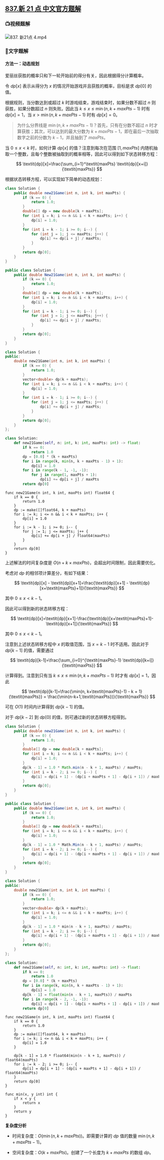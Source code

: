 ## [837.新 21 点 中文官方题解](https://leetcode.cn/problems/new-21-game/solutions/100000/xin-21dian-by-leetcode-solution)
### 📺视频题解  
![837. 新21点 4.mp4](8e029a47-ffea-47d0-a750-7c0c208ac6cb)

### 📖文字题解

#### 方法一：动态规划

爱丽丝获胜的概率只和下一轮开始前的得分有关，因此根据得分计算概率。

令 $\textit{dp}[x]$ 表示从得分为 $x$ 的情况开始游戏并且获胜的概率，目标是求 $\textit{dp}[0]$ 的值。

根据规则，当分数达到或超过 $k$ 时游戏结束，游戏结束时，如果分数不超过 $n$ 则获胜，如果分数超过 $n$ 则失败。因此当 $k \le x \le \min(n, k+\textit{maxPts}-1)$ 时有 $\textit{dp}[x]=1$，当 $x>\min(n, k+\textit{maxPts}-1)$ 时有 $\textit{dp}[x]=0$。

> 为什么分界线是 $\min(n, k+\textit{maxPts}-1)$？首先，只有在分数不超过 $n$ 时才算获胜；其次，可以达到的最大分数为 $k+\textit{maxPts}-1$，即在最后一次抽取数字之前的分数为 $k-1$，并且抽到了 $\textit{maxPts}$。

当 $0 \le x < k$ 时，如何计算 $\textit{dp}[x]$ 的值？注意到每次在范围 $[1, \textit{maxPts}]$ 内随机抽取一个整数，且每个整数被抽取到的概率相等，因此可以得到如下状态转移方程：

$$
\textit{dp}[x]=\frac{\sum_{i=1}^\textit{maxPts} \textit{dp}[x+i]}{\textit{maxPts}}
$$

根据状态转移方程，可以实现如下简单的动态规划：

```Java [sol1-Java]
class Solution {
    public double new21Game(int n, int k, int maxPts) {
        if (k == 0) {
            return 1.0;
        }
        double[] dp = new double[k + maxPts];
        for (int i = k; i <= n && i < k + maxPts; i++) {
            dp[i] = 1.0;
        }
        for (int i = k - 1; i >= 0; i--) {
            for (int j = 1; j <= maxPts; j++) {
                dp[i] += dp[i + j] / maxPts;
            }
        }
        return dp[0];
    }
}
```

```C# [sol1-C#]
public class Solution {
    public double New21Game(int n, int k, int maxPts) {
        if (k == 0) {
            return 1.0;
        }
        double[] dp = new double[k + maxPts];
        for (int i = k; i <= n && i < k + maxPts; i++) {
            dp[i] = 1.0;
        }
        for (int i = k - 1; i >= 0; i--) {
            for (int j = 1; j <= maxPts; j++) {
                dp[i] += dp[i + j] / maxPts;
            }
        }
        return dp[0];
    }
}
```

```C++ [sol1-C++]
class Solution {
public:
    double new21Game(int n, int k, int maxPts) {
        if (k == 0) {
            return 1.0;
        }
        vector<double> dp(k + maxPts);
        for (int i = k; i <= n && i < k + maxPts; i++) {
            dp[i] = 1.0;
        }
        for (int i = k - 1; i >= 0; i--) {
            for (int j = 1; j <= maxPts; j++) {
                dp[i] += dp[i + j] / maxPts;
            }
        }
        return dp[0];
    }
};
```

```Python [sol1-Python3]
class Solution:
    def new21Game(self, n: int, k: int, maxPts: int) -> float:
        if k == 0:
            return 1.0
        dp = [0.0] * (k + maxPts)
        for i in range(k, min(n, k + maxPts - 1) + 1):
            dp[i] = 1.0
        for i in range(k - 1, -1, -1):
            for j in range(1, maxPts + 1):
                dp[i] += dp[i + j] / maxPts
        return dp[0]
```

```golang [sol1-Golang]
func new21Game(n int, k int, maxPts int) float64 {
    if k == 0 {
        return 1.0
    }
    dp := make([]float64, k + maxPts)
    for i := k; i <= n && i < k + maxPts; i++ {
        dp[i] = 1.0
    }
    for i := k - 1; i >= 0; i-- {
        for j := 1; j <= maxPts; j++ {
            dp[i] += dp[i + j] / float64(maxPts)
        }
    }
    return dp[0]
}
```

上述解法的时间复杂度是 $O(n+k \times \textit{maxPts})$，会超出时间限制，因此需要优化。

考虑对 $\textit{dp}$ 的相邻项计算差分，有如下结果：

$$
\textit{dp}[x] - \textit{dp}[x+1]=\frac{\textit{dp}[x+1] - \textit{dp}[x+\textit{maxPts}+1]}{\textit{maxPts}}
$$

其中 $0 \le x<k-1$。

因此可以得到新的状态转移方程：

$$
\textit{dp}[x]=\textit{dp}[x+1]-\frac{\textit{dp}[x+\textit{maxPts}+1]-\textit{dp}[x+1]}{\textit{maxPts}}
$$

其中 $0 \le x<k-1$。

注意到上述状态转移方程中 $x$ 的取值范围，当 $x=k-1$ 时不适用。因此对于 $\textit{dp}[k-1]$ 的值，需要通过

$$
\textit{dp}[k-1]=\frac{\sum_{i=0}^{\textit{maxPts}-1} \textit{dp}[k+i]}{\textit{maxPts}}
$$

计算得到。注意到只有当 $k \le x \le \min(n, k+\textit{maxPts}-1)$ 时才有 $\textit{dp}[x]=1$，因此

$$
\textit{dp}[k-1]=\frac{\min(n, k+\textit{maxPts}-1) - k + 1}{\textit{maxPts}} = \frac{\min(n-k+1,\textit{maxPts})}{\textit{maxPts}}
$$

可在 $O(1)$ 时间内计算得到 $\textit{dp}[k-1]$ 的值。

对于 $\textit{dp}[k-2]$ 到 $\textit{dp}[0]$ 的值，则可通过新的状态转移方程得到。

```Java [sol2-Java]
class Solution {
    public double new21Game(int n, int k, int maxPts) {
        if (k == 0) {
            return 1.0;
        }
        double[] dp = new double[k + maxPts];
        for (int i = k; i <= n && i < k + maxPts; i++) {
            dp[i] = 1.0;
        }
        dp[k - 1] = 1.0 * Math.min(n - k + 1, maxPts) / maxPts;
        for (int i = k - 2; i >= 0; i--) {
            dp[i] = dp[i + 1] - (dp[i + maxPts + 1] - dp[i + 1]) / maxPts;
        }
        return dp[0];
    }
}
```

```C# [sol2-C#]
public class Solution {
    public double New21Game(int n, int k, int maxPts) {
        if (k == 0) {
            return 1.0;
        }
        double[] dp = new double[k + maxPts];
        for (int i = k; i <= n && i < k + maxPts; i++) {
            dp[i] = 1.0;
        }
        dp[k - 1] = 1.0 * Math.Min(n - k + 1, maxPts) / maxPts;
        for (int i = k - 2; i >= 0; i--) {
            dp[i] = dp[i + 1] - (dp[i + maxPts + 1] - dp[i + 1]) / maxPts;
        }
        return dp[0];
    }
}
```

```C++ [sol2-C++]
class Solution {
public:
    double new21Game(int n, int k, int maxPts) {
        if (k == 0) {
            return 1.0;
        }
        vector<double> dp(k + maxPts);
        for (int i = k; i <= n && i < k + maxPts; i++) {
            dp[i] = 1.0;
        }
        dp[k - 1] = 1.0 * min(n - k + 1, maxPts) / maxPts;
        for (int i = k - 2; i >= 0; i--) {
            dp[i] = dp[i + 1] - (dp[i + maxPts + 1] - dp[i + 1]) / maxPts;
        }
        return dp[0];
    }
};
```

```Python [sol2-Python3]
class Solution:
    def new21Game(self, n: int, k: int, maxPts: int) -> float:
        if k == 0:
            return 1.0
        dp = [0.0] * (k + maxPts)
        for i in range(k, min(n, k + maxPts - 1) + 1):
            dp[i] = 1.0
        dp[k - 1] = float(min(n - k + 1, maxPts)) / maxPts
        for i in range(k - 2, -1, -1):
            dp[i] = dp[i + 1] - (dp[i + maxPts + 1] - dp[i + 1]) / maxPts
        return dp[0]
```

```golang [sol2-Golang]
func new21Game(n int, k int, maxPts int) float64 {
    if k == 0 {
        return 1.0
    }
    dp := make([]float64, k + maxPts)
    for i := k; i <= n && i < k + maxPts; i++ {
        dp[i] = 1.0
    }

    dp[k - 1] = 1.0 * float64(min(n - k + 1, maxPts)) / float64(maxPts)
    for i := k - 2; i >= 0; i-- {
        dp[i] = dp[i + 1] - (dp[i + maxPts + 1] - dp[i + 1]) / float64(maxPts) 
    }
    return dp[0]
}

func min(x, y int) int {
    if x < y {
        return x
    }
    return y
}
```

**复杂度分析**

* 时间复杂度：$O(\min(n, k+\textit{maxPts}))$。即需要计算的 $\textit{dp}$ 值的数量 $\min(n, k+\textit{maxPts}-1)$。

* 空间复杂度：$O(k+\textit{maxPts})$。创建了一个长度为 $k+\textit{maxPts}$ 的数组 $\textit{dp}$。